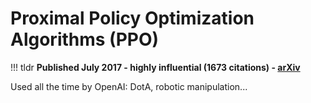 # Proximal Policy Optimization Algorithms (PPO)

!!! tldr
    **Published July 2017 - highly influential (1673 citations) - [arXiv](https://arxiv.org/abs/1707.06347)**



Used all the time by OpenAI: DotA, robotic manipulation...